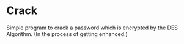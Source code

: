 # Crack
Simple program to crack a password which is encrypted by the DES Algorithm. (In the process of getting enhanced.)
